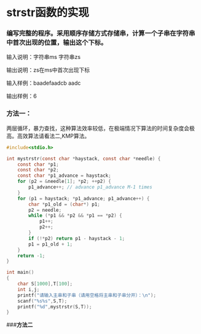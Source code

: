 # 					strstr函数的实现

### 编写完整的程序。采用顺序存储方式存储串，计算一个子串在字符串中首次出现的位置，输出这个下标。

输入说明：字符串ms 字符串zs

输出说明：zs在ms中首次出现下标

输入样例：baadefaadcb aadc

输出样例：6



### **方法一：**

两层循环，暴力查找，这种算法效率较低，在极端情况下算法的时间复杂度会极高。高效算法请看法二,KMP算法。

```c
#include<stdio.h>

int mystrstr(const char *haystack, const char *needle) {
	const char *p1;
	const char *p2;
	const char *p1_advance = haystack;
	for (p2 = &needle[1]; *p2; ++p2) {
		p1_advance++; // advance p1_advance M-1 times
	}
	for (p1 = haystack; *p1_advance; p1_advance++) {
		char *p1_old = (char*) p1;
		p2 = needle;
		while (*p1 && *p2 && *p1 == *p2) {
			p1++;
			p2++;
		}
		if (!*p2) return p1 - haystack - 1;
		p1 = p1_old + 1;
	}
	return -1;
}

int main()
{
    char S[1000],T[100];
    int i,j;
    printf("请输入主串和子串（请用空格将主串和子串分开）：\n");
    scanf("%s%s",S,T);
    printf("%d",mystrstr(S,T));
}

```



###**方法二**

```c

```

